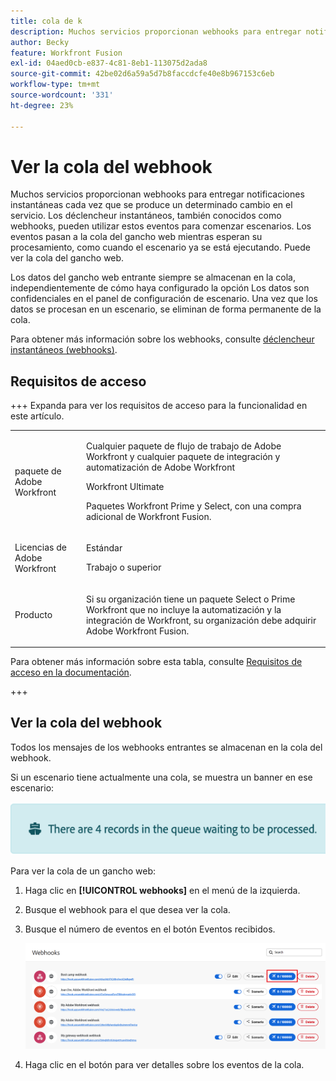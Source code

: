 ```yaml
---
title: cola de k
description: Muchos servicios proporcionan webhooks para entregar notificaciones instantáneas cada vez que se produce un determinado cambio en el servicio. Los déclencheur instantáneos, también conocidos como webhooks, pueden utilizar estos eventos para comenzar escenarios. Los eventos pasan a la cola del gancho web mientras esperan su procesamiento, como cuando el escenario ya se está ejecutando. Puede ver la cola del gancho web.
author: Becky
feature: Workfront Fusion
exl-id: 04aed0cb-e837-4c81-8eb1-113075d2ada8
source-git-commit: 42be02d6a59a5d7b8faccdcfe40e8b967153c6eb
workflow-type: tm+mt
source-wordcount: '331'
ht-degree: 23%

---
```


# Ver la cola del webhook

Muchos servicios proporcionan webhooks para entregar notificaciones instantáneas cada vez que se produce un determinado cambio en el servicio. Los déclencheur instantáneos, también conocidos como webhooks, pueden utilizar estos eventos para comenzar escenarios. Los eventos pasan a la cola del gancho web mientras esperan su procesamiento, como cuando el escenario ya se está ejecutando. Puede ver la cola del gancho web.

Los datos del gancho web entrante siempre se almacenan en la cola, independientemente de cómo haya configurado la opción Los datos son confidenciales en el panel de configuración de escenario. Una vez que los datos se procesan en un escenario, se eliminan de forma permanente de la cola.

Para obtener más información sobre los webhooks, consulte [déclencheur instantáneos (webhooks)](/help/workfront-fusion/references/modules/webhooks-reference.md).

## Requisitos de acceso

+++ Expanda para ver los requisitos de acceso para la funcionalidad en este artículo.

<table style="table-layout:auto">
 <col> 
 <col> 
 <tbody> 
  <tr> 
   <td role="rowheader">paquete de Adobe Workfront</td> 
   <td> <p>Cualquier paquete de flujo de trabajo de Adobe Workfront y cualquier paquete de integración y automatización de Adobe Workfront</p><p>Workfront Ultimate</p><p>Paquetes Workfront Prime y Select, con una compra adicional de Workfront Fusion.</p> </td> 
  </tr> 
  <tr data-mc-conditions=""> 
   <td role="rowheader">Licencias de Adobe Workfront</td> 
   <td> <p>Estándar</p><p>Trabajo o superior</p> </td> 
  </tr> 
  <tr> 
   <td role="rowheader">Producto</td> 
   <td>
   <p>Si su organización tiene un paquete Select o Prime Workfront que no incluye la automatización y la integración de Workfront, su organización debe adquirir Adobe Workfront Fusion.</li></ul>
   </td> 
  </tr>
 </tbody> 
</table>

Para obtener más información sobre esta tabla, consulte [Requisitos de acceso en la documentación](/help/workfront-fusion/references/licenses-and-roles/access-level-requirements-in-documentation.md).

+++

## Ver la cola del webhook

Todos los mensajes de los webhooks entrantes se almacenan en la cola del webhook.

Si un escenario tiene actualmente una cola, se muestra un banner en ese escenario:

![Banner de cola](assets/queue-banner.png)

Para ver la cola de un gancho web:

1. Haga clic en **[!UICONTROL webhooks]** en el menú de la izquierda.
1. Busque el webhook para el que desea ver la cola.
1. Busque el número de eventos en el botón Eventos recibidos.

   ![Cola de ganchos web](assets/webhook-queue.png)

1. Haga clic en el botón para ver detalles sobre los eventos de la cola.
